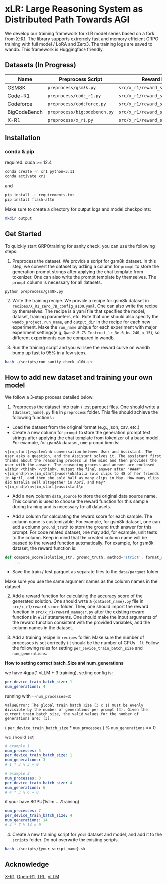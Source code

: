 # xLR: Large Reasoning System as Distributed Path Towards AGI

We develop our training framework for xLR model series based on a fork from [X-R1](https://github.com/dhcode-cpp/X-R1/tree/main/src/x_r1). The library supports extremely fast and memory efficient GRPO training with full model / LoRA and Zero3. The training logs are saved to wandb. This framework is Huggingface friendly.

## Datasets (In Progress)

| Name         | Preprocess Script            | Reward Function                      | Domain | Link                                                                                                                                           |
|--------------|------------------------------|--------------------------------------|--------|------------------------------------------------------------------------------------------------------------------------------------------------|
| GSM8K        | `preprocess/gsm8k.py`        | `src/x_r1/reward_score/gsm8k.py`     | Math   | [Link](https://huggingface.co/datasets/gsm8k)                                                                                                  |
| Code-R1      | `preprocess/code_r1.py`      | `src/x_r1/reward_score/code_r1`      | Code   | [Link](https://github.com/ganler/code-r1)                                                                                                      |
| Codeforce    | `preprocess/codeforce.py`    | `src/x_r1/reward_score/codeforce`    | Code   | [Link](https://huggingface.co/datasets/evanellis/evanellis_Codeforces-Python-Submissions_correct_with_h_a_k_prob_0.5_with_null_and_rejected_f) |
| BigCodeBench | `preprocess/bigcodebench.py` | `src/x_r1/reward_score/bigcodebench` | Code   | [Link](https://huggingface.co/datasets/bigcode/bigcode-bench)                                                                                  |
| X-R1         | `preprocess/x_r1.py`         | `src/x_r1/reward_score/x_r1`         | Math   | [Link](https://github.com/dhcode-cpp/X-R1/tree/main)                                                                                           |


## Installation

### conda & pip

required: cuda >= 12.4

```bash
conda create -n xr1 python=3.11
conda activate xr1
```

and

```bash
pip install -r requirements.txt
pip install flash-attn
```

Make sure to create a directory for output logs and model checkpoints:

```bash
mkdir output
```

## Get Started

To quickly start GRPOtraining for sanity check, you can use the following steps:

1. Preprocess the dataset. We provide a script for gsm8k dataset. In this step, we convert the dataset by adding a column for `prompt` to store the generation prompt strings after applying the chat template from tokenizer. One can also write the prompt template by themselves. The `prompt` column is necessary for all datasets.

```bash
python preprocess/gsm8k.py
```

2. Write the training recipe. We provide a recipe for gsm8k dataset in `recipes/X_R1_zero_7B_config_a100.yaml`. One can also write the recipe by themselves. The recipe is a yaml file that specifies the model, dataset, training parameters, etc. Note that one should also specify the `wandb_project`, `run_name`, and `output_dir` in the recipe for each new experiment. Make the `run_name` unique for each experiment with major experiment settings(e.g, `Qwen2.5-7B-Instruct_lr_3e-6_bs_240_n_15`), so different experiments can be compared in wandb. 


3. Run the training script and you will see the reward curve on wandb bump up fast to 95% in a few steps.

```bash
bash ./scripts/run_sanity_check_a100.sh
```

## How to add new dataset and training your own model

We follow a 3-step process detailed below:

1. Preprocess the dataset into train / test parquet files. One should write a `{dataset_name}.py` file in `preprocess` folder. This file should achieve the following functions	:

- Load the dataset from the original format (e.g., json, csv, etc.)
- Create a new column for `prompt` to store the generation prompt text strings after applying the chat template from tokenizer of a base model. For example, for gsm8k dataset, one prompt item is:

```
<|im_start|>system\nA conversation between User and Assistant. The user asks a question, and the Assistant solves it. The assistant first thinks about the reasoning process in the mind and then provides the user with the answer. The reasoning process and answer are enclosed within <think> </think>. Output the final answer after "####".<|im_end|>\n<|im_start|>user\nNatalia sold clips to 48 of her friends in April, and then she sold half as many clips in May. How many clips did Natalia sell altogether in April and May?<|im_end|>\n<|im_start|>assistant\n
```
- Add a new column `data_source` to store the original data source name. This column is used to choose the reward function for this sample during training and is necessary for all datasets.

- Add a column for calculating the reward score for each sample. The column name is customizable. For example, for gsm8k dataset, one can add a column `ground_truth` to store the ground truth answer for this prompt. For code related dataset, one may add, for example, unit tests to the column. Keep in mind that the created column name will be passed to the reward function automatically. For example, for gsm8k dataset, the reward function is:

```python
def compute_score(solution_str, ground_truth, method='strict', format_score=0., score=1.):
	...
```
- Save the train / test parquet as separate files to the `data/parquet` folder

Make sure you use the same argument names as the column names in the dataset.

2. Add a reward function for calculating the accuracy score of the generated solution. One should write a `{dataset_name}.py` file in `src/x_r1/reward_score` folder. Then, one should import the reward function in `src/x_r1/reward_manager.py` after the existing reward functions in `elif` statements. One should make the input arguments of the reward function consistent with the provided variables, and the column names in the dataset.

3. Add a training recipe in `recipes` folder. Make sure the number of processes is set correctly (it should be the number of GPUs - 1). Follow the following rules for setting `per_device_train_batch_size` and `num_generations`:

**How to setting correct batch_Size and num_generations**

we have 4gpu(1 vLLM + 3 training), setting config is:

```yaml
per_device_train_batch_size: 1
num_generations: 4
```

running with `--num_processes=3`: 

```text
ValueError: The global train batch size (3 x 1) must be evenly divisible by the number of generations per prompt (4). Given the current train batch size, the valid values for the number of generations are: [3].
```


( `per_device_train_batch_size` * `num_processes` ) % `num_generations` == 0


we should set

```yaml
# example 1
num_processes: 3
per_device_train_batch_size: 1
num_generations: 3
# 1 * 3 % 3 = 0

# example 2
num_processes: 3
per_device_train_batch_size: 4
num_generations: 6
# 4 * 3 % 6 = 0
```

if your have 8GPU(1vllm + 7training)

```yaml
num_processes: 7
per_device_train_batch_size: 4
num_generations: 14
# 4 * 7 % 14 = 0
```

4. Create a new training script for your dataset and model, and add it to the `scripts` folder. Do not overwrite the existing scripts.

```bash
bash ./scripts/{your_script_name}.sh
```

## Acknowledge

[X-R1](https://github.com/dhcode-cpp/X-R1/tree/main/src/x_r1), [Open-R1](https://github.com/huggingface/open-r1), [TRL](https://github.com/huggingface/trl), [vLLM](https://github.com/vllm-project/vllm)
